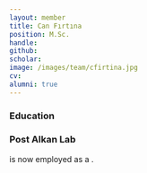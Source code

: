 ```yaml
---
layout: member
title: Can Fırtına
position: M.Sc. 
handle: 
github: 
scholar: 
image: /images/team/cfirtina.jpg
cv: 
alumni: true
---
```


### Education

### Post Alkan Lab
 is now employed as a .
